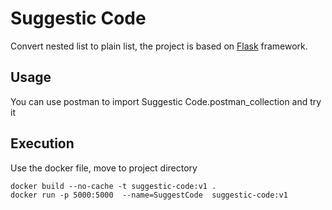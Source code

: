# Suggestic Code
Convert nested list to plain list, the project is based on [Flask](https://flask.palletsprojects.com/en/1.1.x/) framework.


## Usage
You can use postman to import Suggestic Code.postman_collection and try it


## Execution
Use the docker file, move to project directory
```
docker build --no-cache -t suggestic-code:v1 .
docker run -p 5000:5000  --name=SuggestCode  suggestic-code:v1
```